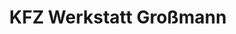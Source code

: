 ---
title: "KFZ Werkstatt Großmann"
url: /glashuetten/kfz-werkstatt-grossmann/
shop: Autowerkstatt
---